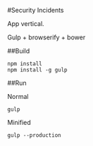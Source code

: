 #Security Incidents

App vertical.

Gulp + browserify + bower

##Build

```
npm install
npm install -g gulp
```

##Run

Normal

```
gulp
```

Minified

```
gulp --production
```